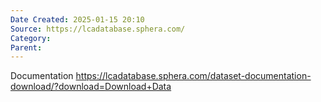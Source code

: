 ```yaml
---
Date Created: 2025-01-15 20:10
Source: https://lcadatabase.sphera.com/
Category: 
Parent:
---
```

Documentation
https://lcadatabase.sphera.com/dataset-documentation-download/?download=Download+Data